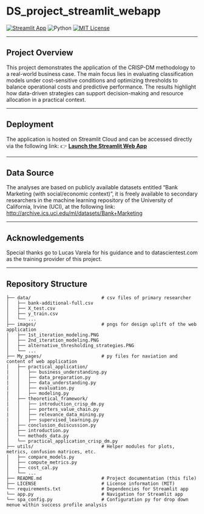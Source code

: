 # DS_project_streamlit_webapp

[![Streamlit App](https://img.shields.io/badge/Launch%20App-Streamlit-brightgreen)](https://your-streamlit-app-url.streamlit.app)
![Python](https://img.shields.io/badge/Python-3.9-blue?logo=python) 
[![MIT License](https://img.shields.io/badge/License-MIT-green.svg)](./LICENSE)

---

## Project Overview
This project demonstrates the application of the CRISP-DM methodology to a real-world business case. The main focus lies in evaluating classification models under cost-sensitive conditions and optimizing thresholds to balance operational costs and predictive performance. The results highlight how data-driven strategies can support decision-making and resource allocation in a practical context.

---

## Deployment
The application is hosted on Streamlit Cloud and can be accessed directly via the following link:
👉 [**Launch the Streamlit Web App**](https://your-streamlit-app-url.streamlit.app)

---

## Data Source
The analyses are based on publicly available datasets entitled “Bank Marketing (with social/economic context)”, it is freely available to secondary researchers in the machine learning repository of the University of California, Irvine (UCI), at the following link: http://archive.ics.uci.edu/ml/datasets/Bank+Marketing

---

## Acknowledgements
Special thanks go to Lucas Varela for his guidance and to datascientest.com as the training provider of this project.

---

## Repository Structure
```plaintext
├── data/                          # csv files of primary researcher
│   ├── bank-additional-full.csv
│   ├── X_test.csv
│   ├── y_train.csv
│   └── ...
├── images/                        # pngs for design uplift of the web application
│   ├── 1st_iteration_modeling.PNG
│   ├── 2nd_iteration_modeling.PNG
│   ├── alternative_thresholding_strategies.PNG
│   └── ...
├── My_pages/                      # py files for naviation and content of web application
│   ├── practical_application/
|   │   ├── business_understanding.py
|   │   ├── data_preparation.py
|   │   ├── data_understanding.py
|   │   ├── evaluation.py
|   │   ├── modeling.py
│   ├── theoretical_framework/
|   │   ├── introduction_crisp_dm.py
|   │   ├── porters_value_chain.py
|   │   ├── relevance_data_mining.py
|   │   ├── supervised_learning.py
│   ├── conclusion_duiscussion.py
│   ├── introduction.py
│   └── methods_data.py
│   └── practical_application_crisp_dm.py
├── utils/                         # Helper modules for plots, metrics, confusion matrices, etc.
│   ├── compare_models.py
│   ├── compute_metrics.py
│   ├── cost_cal.py
│   └── ...
├── README.md                      # Project documentation (this file)
├── LICENSE                        # License information (MIT)
└── requirements.txt               # Dependencies for Streamlit app
└── app.py                         # Navigation for Streamlit app
└── spa_config.py                  # Configuration py for drop down menue within success profile analysis

